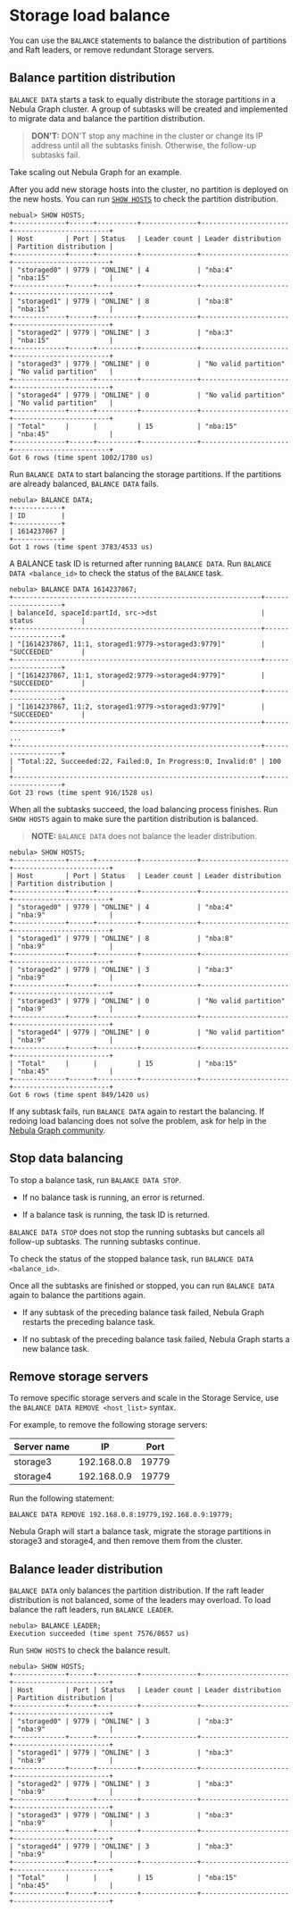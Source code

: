 # Storage load balance

You can use the `BALANCE` statements to balance the distribution of partitions and Raft leaders, or remove redundant Storage servers.

## Balance partition distribution

`BALANCE DATA` starts a task to equally distribute the storage partitions in a Nebula Graph cluster. A group of subtasks will be created and implemented to migrate data and balance the partition distribution.

>**DON'T:** DON'T stop any machine in the cluster or change its IP address until all the subtasks finish. Otherwise, the follow-up subtasks fail.

Take scaling out Nebula Graph for an example.

After you add new storage hosts into the cluster, no partition is deployed on the new hosts. You can run [`SHOW HOSTS`](../3.ngql-guide/7.general-query-statements/6.show/6.show-hosts.md) to check the partition distribution.

```ngql
nebual> SHOW HOSTS;
+-------------+------+----------+--------------+----------------------+------------------------+
| Host        | Port | Status   | Leader count | Leader distribution  | Partition distribution |
+-------------+------+----------+--------------+----------------------+------------------------+
| "storaged0" | 9779 | "ONLINE" | 4            | "nba:4"              | "nba:15"               |
+-------------+------+----------+--------------+----------------------+------------------------+
| "storaged1" | 9779 | "ONLINE" | 8            | "nba:8"              | "nba:15"               |
+-------------+------+----------+--------------+----------------------+------------------------+
| "storaged2" | 9779 | "ONLINE" | 3            | "nba:3"              | "nba:15"               |
+-------------+------+----------+--------------+----------------------+------------------------+
| "storaged3" | 9779 | "ONLINE" | 0            | "No valid partition" | "No valid partition"   |
+-------------+------+----------+--------------+----------------------+------------------------+
| "storaged4" | 9779 | "ONLINE" | 0            | "No valid partition" | "No valid partition"   |
+-------------+------+----------+--------------+----------------------+------------------------+
| "Total"     |      |          | 15           | "nba:15"             | "nba:45"               |
+-------------+------+----------+--------------+----------------------+------------------------+
Got 6 rows (time spent 1002/1780 us)
```

Run `BALANCE DATA` to start balancing the storage partitions. If the partitions are already balanced, `BALANCE DATA` fails.

```ngql
nebula> BALANCE DATA;
+------------+
| ID         |
+------------+
| 1614237867 |
+------------+
Got 1 rows (time spent 3783/4533 us)
```

A BALANCE task ID is returned after running `BALANCE DATA`. Run `BALANCE DATA <balance_id>` to check the status of the `BALANCE` task.

```ngql
nebula> BALANCE DATA 1614237867;
+--------------------------------------------------------------+-------------------+
| balanceId, spaceId:partId, src->dst                          | status            |
+--------------------------------------------------------------+-------------------+
| "[1614237867, 11:1, storaged1:9779->storaged3:9779]"         | "SUCCEEDED"       |
+--------------------------------------------------------------+-------------------+
| "[1614237867, 11:1, storaged2:9779->storaged4:9779]"         | "SUCCEEDED"       |
+--------------------------------------------------------------+-------------------+
| "[1614237867, 11:2, storaged1:9779->storaged3:9779]"         | "SUCCEEDED"       |
+--------------------------------------------------------------+-------------------+
...
+--------------------------------------------------------------+-------------------+
| "Total:22, Succeeded:22, Failed:0, In Progress:0, Invalid:0" | 100               |
+--------------------------------------------------------------+-------------------+
Got 23 rows (time spent 916/1528 us)
```

When all the subtasks succeed, the load balancing process finishes. Run `SHOW HOSTS` again to make sure the partition distribution is balanced.

> **NOTE:** `BALANCE DATA` does not balance the leader distribution.

```ngql
nebula> SHOW HOSTS;
+-------------+------+----------+--------------+----------------------+------------------------+
| Host        | Port | Status   | Leader count | Leader distribution  | Partition distribution |
+-------------+------+----------+--------------+----------------------+------------------------+
| "storaged0" | 9779 | "ONLINE" | 4            | "nba:4"              | "nba:9"                |
+-------------+------+----------+--------------+----------------------+------------------------+
| "storaged1" | 9779 | "ONLINE" | 8            | "nba:8"              | "nba:9"                |
+-------------+------+----------+--------------+----------------------+------------------------+
| "storaged2" | 9779 | "ONLINE" | 3            | "nba:3"              | "nba:9"                |
+-------------+------+----------+--------------+----------------------+------------------------+
| "storaged3" | 9779 | "ONLINE" | 0            | "No valid partition" | "nba:9"                |
+-------------+------+----------+--------------+----------------------+------------------------+
| "storaged4" | 9779 | "ONLINE" | 0            | "No valid partition" | "nba:9"                |
+-------------+------+----------+--------------+----------------------+------------------------+
| "Total"     |      |          | 15           | "nba:15"             | "nba:45"               |
+-------------+------+----------+--------------+----------------------+------------------------+
Got 6 rows (time spent 849/1420 us)
```

If any subtask fails, run `BALANCE DATA` again to restart the balancing. If redoing load balancing does not solve the problem, ask for help in the [Nebula Graph community](https://discuss.nebula-graph.io/).

## Stop data balancing

To stop a balance task, run `BALANCE DATA STOP`.

* If no balance task is running, an error is returned.

* If a balance task is running, the task ID is returned.

`BALANCE DATA STOP` does not stop the running subtasks but cancels all follow-up subtasks. The running subtasks continue.

To check the status of the stopped balance task, run `BALANCE DATA <balance_id>`.

Once all the subtasks are finished or stopped, you can run `BALANCE DATA` again to balance the partitions again.

* If any subtask of the preceding balance task failed, Nebula Graph restarts the preceding balance task.

* If no subtask of the preceding balance task failed, Nebula Graph starts a new balance task.

## Remove storage servers

To remove specific storage servers and scale in the Storage Service, use the `BALANCE DATA REMOVE <host_list>` syntax.

For example, to remove the following storage servers:

|Server name|IP|Port|
|-|-|-|
|storage3|192.168.0.8|19779|
|storage4|192.168.0.9|19779|

Run the following statement:

```ngql
BALANCE DATA REMOVE 192.168.0.8:19779,192.168.0.9:19779;
```

Nebula Graph will start a balance task, migrate the storage partitions in storage3 and storage4, and then remove them from the cluster.

## Balance leader distribution

`BALANCE DATA` only balances the partition distribution. If the raft leader distribution is not balanced, some of the leaders may overload. To load balance the raft leaders, run `BALANCE LEADER`.

```ngql
nebula> BALANCE LEADER;
Execution succeeded (time spent 7576/8657 us)
```

Run `SHOW HOSTS` to check the balance result.

```ngql
nebula> SHOW HOSTS;
+-------------+------+----------+--------------+----------------------+------------------------+
| Host        | Port | Status   | Leader count | Leader distribution  | Partition distribution |
+-------------+------+----------+--------------+----------------------+------------------------+
| "storaged0" | 9779 | "ONLINE" | 3            | "nba:3"              | "nba:9"                |
+-------------+------+----------+--------------+----------------------+------------------------+
| "storaged1" | 9779 | "ONLINE" | 3            | "nba:3"              | "nba:9"                |
+-------------+------+----------+--------------+----------------------+------------------------+
| "storaged2" | 9779 | "ONLINE" | 3            | "nba:3"              | "nba:9"                |
+-------------+------+----------+--------------+----------------------+------------------------+
| "storaged3" | 9779 | "ONLINE" | 3            | "nba:3"              | "nba:9"                |
+-------------+------+----------+--------------+----------------------+------------------------+
| "storaged4" | 9779 | "ONLINE" | 3            | "nba:3"              | "nba:9"                |
+-------------+------+----------+--------------+----------------------+------------------------+
| "Total"     |      |          | 15           | "nba:15"             | "nba:45"               |
+-------------+------+----------+--------------+----------------------+------------------------+
```
